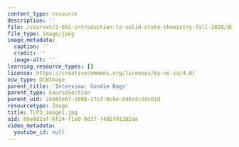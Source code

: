 ```yaml
---
content_type: resource
description: ''
file: /courses/3-091-introduction-to-solid-state-chemistry-fall-2018/8be8d2af6f24f1e09d377405f91202aa_TLP3_image1.jpg
file_type: image/jpeg
image_metadata:
  caption: ''
  credit: ''
  image-alt: ''
learning_resource_types: []
license: https://creativecommons.org/licenses/by-nc-sa/4.0/
ocw_type: OCWImage
parent_title: 'Interview: Goodie Bags'
parent_type: CourseSection
parent_uid: 24883e67-2898-17cd-6cbe-046c4c3dc01d
resourcetype: Image
title: TLP3_image1.jpg
uid: 8be8d2af-6f24-f1e0-9d37-7405f91202aa
video_metadata:
  youtube_id: null
---
```

